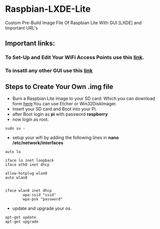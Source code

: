# Raspbian-LXDE-Lite
Custom Pre-Build Image File Of Raspbian Lite With GUI [LXDE] and Important URL's 

## Important links:
### To Set-Up and Edit Your WiFi Access Points use this [link](https://learn.adafruit.com/adafruits-raspberry-pi-lesson-3-network-setup/setting-up-wifi-with-occidentalis).
### To insatll any other GUI use this [link](https://www.raspberrypi.org/forums/viewtopic.php?t=133691)

## Steps to Create Your Own .img file 

- Burn a Raspbian Lite image to your SD card: Which you can download form [here](https://www.raspberrypi.org/downloads/raspbian/).You can use Etcher or Win32DiskImager.
- Insert your SD card and Boot into your Pi.
- after Boot login as **pi** with password **raspberry**
- now login as root.
```
sudo su -
```
- setup your wifi by adding the following lines in  **nano /etc/network/interfaces**
```
auto lo
 
iface lo inet loopback
iface eth0 inet dhcp
 
allow-hotplug wlan0
auto wlan0
 
 
iface wlan0 inet dhcp
        wpa-ssid "ssid"
        wpa-psk "password"
```

- update and upgrade your os.
```
apt-get update
apt-get upgrade
```

